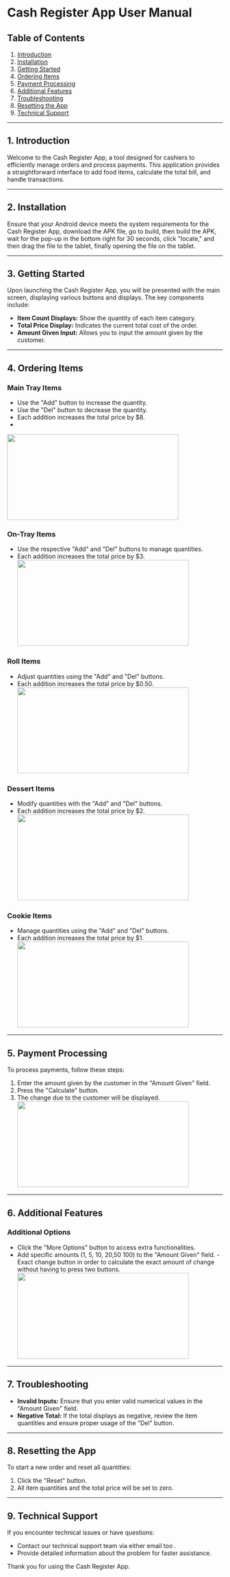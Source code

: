 # Cash Register App User Manual

## Table of Contents
1. [Introduction](#1-introduction)
2. [Installation](#2-installation)
3. [Getting Started](#3-getting-started)
4. [Ordering Items](#4-ordering-items)
5. [Payment Processing](#5-payment-processing)
6. [Additional Features](#6-additional-features)
7. [Troubleshooting](#7-troubleshooting)
8. [Resetting the App](#8-resetting-the-app)
9. [Technical Support](#9-technical-support)

---

## 1. Introduction

Welcome to the Cash Register App, a tool designed for cashiers to efficiently manage orders and process payments. This application provides a straightforward interface to add food items, calculate the total bill, and handle transactions.

---

## 2. Installation

Ensure that your Android device meets the system requirements for the Cash Register App, download the APK file, go to build, then build the APK, wait for the pop-up in the bottom right for 30 seconds, click "locate," and then drag the file to the tablet, finally opening the file on the tablet.

---

## 3. Getting Started

Upon launching the Cash Register App, you will be presented with the main screen, displaying various buttons and displays. The key components include:

- **Item Count Displays:** Show the quantity of each item category.
- **Total Price Display:** Indicates the current total cost of the order.
- **Amount Given Input:** Allows you to input the amount given by the customer.

---

## 4. Ordering Items

### Main Tray Items
- Use the "Add" button to increase the quantity.
- Use the "Del" button to decrease the quantity.
- Each addition increases the total price by $8.
- 
<img src="https://github.com/SICTCCS/LunchBoxCashRegister/blob/main/Images/Meal%20Item.png" height="200px" width="400px"></kbd><br>

### On-Tray Items
- Use the respective "Add" and "Del" buttons to manage quantities.
- Each addition increases the total price by $3.
<img src="https://github.com/SICTCCS/LunchBoxCashRegister/tree/main/Images/Entree Item.png" height="200px" width="400px"></kbd><br>

### Roll Items
- Adjust quantities using the "Add" and "Del" buttons.
- Each addition increases the total price by $0.50.
<img src="https://github.co/SICTCCS/LunchBoxCashRegister/tree/main/Images/Roll Item.png" height="200px" width="400px"></kbd><br>

### Dessert Items
- Modify quantities with the "Add" and "Del" buttons.
- Each addition increases the total price by $2.
<img src="https://github.com/SICTCCS/LunchBoxCashRegister/tree/main/Images/Dessert Item.png" height="200px" width="400px"></kbd><br>

### Cookie Items
- Manage quantities using the "Add" and "Del" buttons.
- Each addition increases the total price by $1.
<img src="https://github.com/SICTCCS/LunchBoxCashRegister/tree/main/Images/Cookie Item.png" height="200px" width="400px"></kbd><br>

---

## 5. Payment Processing

To process payments, follow these steps:

1. Enter the amount given by the customer in the "Amount Given" field.
2. Press the "Calculate" button.
3. The change due to the customer will be displayed.
<img src="https://github.com/SICTCCS/LunchBoxCashRegister/tree/main/Images//SICTCCS/LunchBoxCashRegister/tree/main/Images/Payments.png" height="200px" width="400px"></kbd><br>

---

## 6. Additional Features

### Additional Options
- Click the "More Options" button to access extra functionalities.
- Add specific amounts (1, 5, 10, 20,50 100) to the "Amount Given" field.
-Exact change button in order to calculate the exact amount of change without having to press two buttons.
<img src="https://github.com/SICTCCS/LunchBoxCashRegister/tree/main/Images/ExactChange.png" height="200px" width="400px"></kbd><br>

---

## 7. Troubleshooting

- **Invalid Inputs:** Ensure that you enter valid numerical values in the "Amount Given" field.
- **Negative Total:** If the total displays as negative, review the item quantities and ensure proper usage of the "Del" button.

---

## 8. Resetting the App

To start a new order and reset all quantities:

1. Click the "Reset" button.
2. All item quantities and the total price will be set to zero.

---

## 9. Technical Support

If you encounter technical issues or have questions:

- Contact our technical support team via either email too .
- Provide detailed information about the problem for faster assistance.

Thank you for using the Cash Register App.
